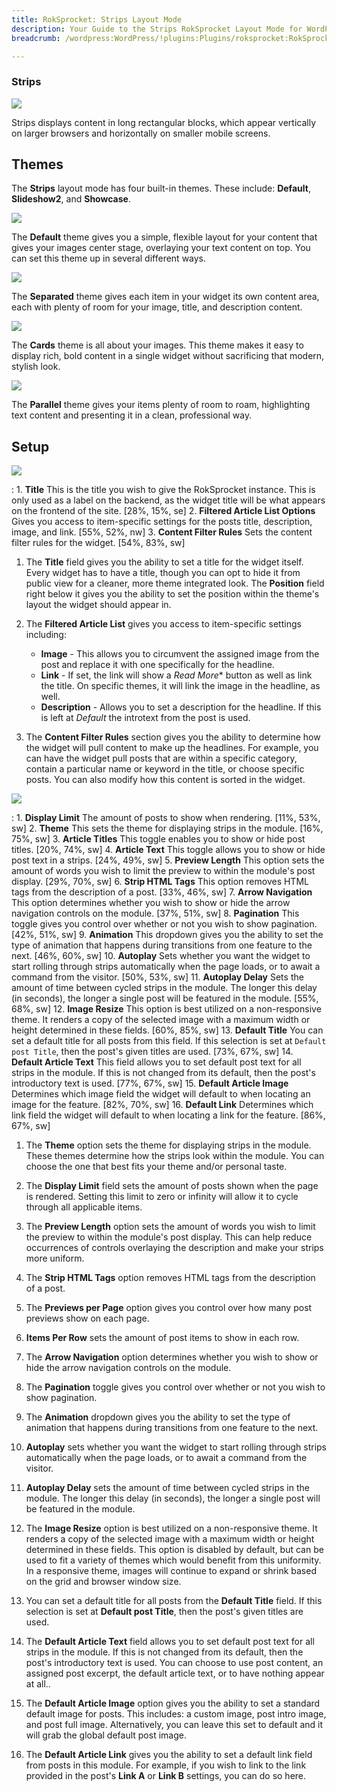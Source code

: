 ```yaml
---
title: RokSprocket: Strips Layout Mode
description: Your Guide to the Strips RokSprocket Layout Mode for WordPress
breadcrumb: /wordpress:WordPress/!plugins:Plugins/roksprocket:RokSprocket

---
```


### Strips
![][strips_demo]

Strips displays content in long rectangular blocks, which appear vertically on larger browsers and horizontally on smaller mobile screens.

Themes
-----

The **Strips** layout mode has four built-in themes. These include: **Default**, **Slideshow2**, and **Showcase**.

![][default]

The **Default** theme gives you a simple, flexible layout for your content that gives your images center stage, overlaying your text content on top. You can set this theme up in several different ways.

![][separated]

The **Separated** theme gives each item in your widget its own content area, each with plenty of room for your image, title, and description content.

![][cards]

The **Cards** theme is all about your images. This theme makes it easy to display rich, bold content in a single widget without sacrificing that modern, stylish look.

![][parallel]

The **Parallel** theme gives your items plenty of room to roam, highlighting text content and presenting it in a clean, professional way.

Setup
-----

![][strips_1]

:   1. **Title** This is the title you wish to give the RokSprocket instance. This is only used as a label on the backend, as the widget title will be what appears on the frontend of the site. [28%, 15%, se]
    2. **Filtered Article List Options** Gives you access to item-specific settings for the posts title, description, image, and link. [55%, 52%, nw]
    3. **Content Filter Rules** Sets the content filter rules for the widget. [54%, 83%, sw]

1. The **Title** field gives you the ability to set a title for the widget itself. Every widget has to have a title, though you can opt to hide it from public view for a cleaner, more theme integrated look. The **Position** field right below it gives you the ability to set the position within the theme's layout the widget should appear in.

2. The **Filtered Article List** gives you access to item-specific settings including:
    * **Image** - This allows you to circumvent the assigned image from the post and replace it with one specifically for the headline. 
    * **Link** - If set, the link will show a *Read More** button as well as link the title. On specific themes, it will link the image in the headline, as well.
    * **Description** - Allows you to set a description for the headline. If this is left at *Default* the introtext from the post is used. 

3. The **Content Filter Rules** section gives you the ability to determine how the widget will pull content to make up the headlines. For example, you can have the widget pull posts that are within a specific category, contain a particular name or keyword in the title, or choose specific posts. You can also modify how this content is sorted in the widget.

![][strips_2]

:   1. **Display Limit** The amount of posts to show when rendering. [11%, 53%, sw]
    2. **Theme** This sets the theme for displaying strips in the module. [16%, 75%, sw]
    3. **Article Titles** This toggle enables you to show or hide post titles. [20%, 74%, sw]
    4. **Article Text** This toggle allows you to show or hide post text in a strips. [24%, 49%, sw]
    5. **Preview Length** This option sets the amount of words you wish to limit the preview to within the module's post display. [29%, 70%, sw]
    6. **Strip HTML Tags** This option removes HTML tags from the description of a post. [33%, 46%, sw]
    7. **Arrow Navigation** This option determines whether you wish to show or hide the arrow navigation controls on the module. [37%, 51%, sw]
    8. **Pagination** This toggle gives you control over whether or not you wish to show pagination. [42%, 51%, sw]
    9. **Animation**  This dropdown gives you the ability to set the type of animation that happens during transitions from one feature to the next. [46%, 60%, sw]
    10. **Autoplay** Sets whether you want the widget to start rolling through strips automatically when the page loads, or to await a command from the visitor. [50%, 53%, sw]
    11. **Autoplay Delay** Sets the amount of time between cycled strips in the module. The longer this delay (in seconds), the longer a single post will be featured in the module. [55%, 68%, sw]
    12. **Image Resize** This option is best utilized on a non-responsive theme. It renders a copy of the selected image with a maximum width or height determined in these fields. [60%, 85%, sw]
    13. **Default Title** You can set a default title for all posts from this field. If this selection is set at `Default post Title`, then the post's given titles are used. [73%, 67%, sw]
    14. **Default Article Text** This field allows you to set default post text for all strips in the module. If this is not changed from its default, then the post's introductory text is used. [77%, 67%, sw]
    15. **Default Article Image** Determines which image field the widget will default to when locating an image for the feature. [82%, 70%, sw]
    16. **Default Link** Determines which link field the widget will default to when locating a link for the feature. [86%, 67%, sw]

1. The **Theme** option sets the theme for displaying strips in the module. These themes determine how the strips look within the module. You can choose the one that best fits your theme and/or personal taste.

2. The **Display Limit** field sets the amount of posts shown when the page is rendered.  Setting this limit to zero or infinity will allow it to cycle through all applicable items.

3. The **Preview Length** option sets the amount of words you wish to limit the preview to within the module's post display. This can help reduce occurrences of controls overlaying the description and make your strips more uniform.

4.  The **Strip HTML Tags** option removes HTML tags from the description of a post.

5.  The **Previews per Page** option gives you control over how many post previews show on each page.

6. **Items Per Row** sets the amount of post items to show in each row.

7.  The **Arrow Navigation** option determines whether you wish to show or hide the arrow navigation controls on the module.

8. The **Pagination** toggle gives you control over whether or not you wish to show pagination.

9.  The **Animation** dropdown gives you the ability to set the type of animation that happens during transitions from one feature to the next.

10.  **Autoplay** sets whether you want the widget to start rolling through strips automatically when the page loads, or to await a command from the visitor.

11.  **Autoplay Delay** sets the amount of time between cycled strips in the module. The longer this delay (in seconds), the longer a single post will be featured in the module.

12.  The **Image Resize** option is best utilized on a non-responsive theme. It renders a copy of the selected image with a maximum width or height determined in these fields. This option is disabled by default, but can be used to fit a variety of themes which would benefit from this uniformity. In a responsive theme, images will continue to expand or shrink based on the grid and browser window size.

13.  You can set a default title for all posts from the **Default Title** field. If this selection is set at **Default post Title**, then the post's given titles are used. 

14. The **Default Article Text** field allows you to set default post text for all strips in the module. If this is not changed from its default, then the post's introductory text is used. You can choose to use post content, an assigned post excerpt, the default article text, or to have nothing appear at all..

15. The **Default Article Image** option gives you the ability to set a standard default image for posts. This includes: a custom image, post intro image, and post full image. Alternatively, you can leave this set to default and it will grab the global default post image.

16. The **Default Article Link** gives you the ability to set a default link field from posts in this module. For example, if you wish to link to the link provided in the post's **Link A** or **Link B** settings, you can do so here.

[features]: assets/features.png
[headlines]: assets/headlines.png
[lists]: assets/lists.png
[mosaic]: assets/mosaic.png
[tabs]: assets/tabs.png
[features_link]: features_mode.md
[lists_link]: lists_mode.md
[tabs_link]: tabs_mode.md
[mosaic_link]: mosaic_mode.md
[headlines_link]: headlines_mode.md
[strips_link]: strips_mode.md
[features_1]: assets/features_1.png
[features_2]: assets/features_2.jpeg
[lists_1]: assets/lists_1.png
[lists_2]: assets/lists_2.jpeg
[mosaic_1]: assets/mosaic_1.png
[mosaic_2]: assets/mosaic_2.jpeg
[strips_1]: assets/strips_1.jpg
[strips_2]: assets/strips_2.jpeg
[headlines_1]: assets/headlines_1.png
[headlines_2]: assets/headlines_2.png
[tabs_1]: assets/tabs_1.png
[tabs_2]: assets/tabs_2.png
[separated]: assets/strips_separated.jpeg
[default]: assets/strips_default.jpeg
[cards]: assets/strips_cards.jpeg
[parallel]: assets/strips_parallel.jpeg
[roksprocket_module_1]: assets/roksprocket_module_1.png
[strips_demo]: assets/strips_demo.png